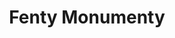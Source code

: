 ---
pid: rs344
title: Fenty Monumenty
location_transcription: All over the city
coordinates: "[-75.171941231226, 39.949227022474]"
zipcode: '19140'
gen_neighborhood: North Philadelphia
neighborhood: Hunting Park
outside_phl: 
age: '19'
age_range: 13-19
instagram: 
image_file_name: rs_344.jpg
proposal_transcription: |-
  For the Women
  Rihanna (Rig goes here)
  *This statue is for RihRih
  *For all that she's done
topic: Person,Music,Pop Culture
topic_summary: 0, 0, 0
type: Sculpture Statue
keywords_other: rihanna, music, pop culture, fenty
credit: Ivanna Esteves-Baez
image_labels: 
twitter: 
facebook: 
permalink: "/monuments/rs344/"
layout: item-page
---